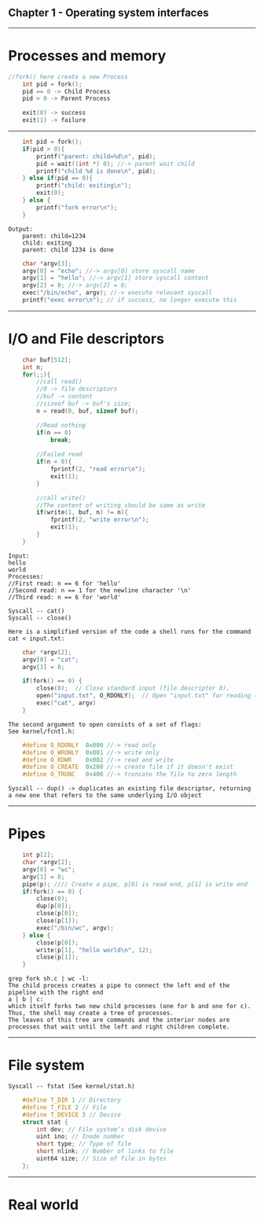 ## Chapter 1 - Operating system interfaces

---
# Processes and memory
    
```CPP []
//fork() here create a new Process
    int pid = fork();
    pid == 0 -> Child Process
    pid > 0 -> Parent Process

    exit(0) -> success
    exit(1) -> failure
```
---
```CPP []
    int pid = fork();
    if(pid > 0){
        printf("parent: child=%d\n", pid);
        pid = wait((int *) 0); //-> parent wait child
        printf("child %d is done\n", pid);
    } else if(pid == 0){
        printf("child: exiting\n");
        exit(0);
    } else {
        printf("fork error\n");
    }
```
    Output:
        parent: child=1234
        child: exiting
        parent: child 1234 is done
    
```CPP []
    char *argv[3];
    argv[0] = "echo"; //-> argv[0] store syscall name
    argv[1] = "hello"; //-> argv[1] store syscall content
    argv[2] = 0; //-> argv[2] = 0;
    exec("/bin/echo", argv); //-> execute relevant syscall
    printf("exec error\n"); // if success, no longer execute this
```

---

# I/O and File descriptors

```CPP []
    char buf[512];
    int n;
    for(;;){
        //call read()
        //0 -> file descriptors
        //buf -> content
        //sizeof buf -> buf's size;
        n = read(0, buf, sizeof buf);

        //Read nothing
        if(n == 0)
            break;
        
        //Failed read
        if(n < 0){
            fprintf(2, "read error\n");
            exit(1);
        }

        //call write()
        //The content of writing should be same as write
        if(write(1, buf, n) != n){
            fprintf(2, "write error\n");
            exit(1);
        }
    }
```
    Input:
    hello
    world
    Processes:
    //First read: n == 6 for 'hello'
    //Second read: n == 1 for the newline character '\n'
    //Third read: n == 6 for 'world'

    Syscall -- cat()
    Syscall -- close()

    Here is a simplified version of the code a shell runs for the command cat < input.txt:
```CPP []
    char *argv[2];
    argv[0] = "cat";
    argv[1] = 0;

    if(fork() == 0) {
        close(0);  // Close standard input (file descriptor 0).
        open("input.txt", O_RDONLY);  // Open "input.txt" for reading (standard input is redirected).
        exec("cat", argv)
    }
```
    The second argument to open consists of a set of flags:
    See kernel/fcntl.h:
```CPP []
    #define O_RDONLY  0x000 //-> read only
    #define O_WRONLY  0x001 //-> write only
    #define O_RDWR    0x002 //-> read and write
    #define O_CREATE  0x200 //-> create file if it doesn't exist
    #define O_TRUNC   0x400 //-> truncate the file to zero length
```

    Syscall -- dup() -> duplicates an existing file descriptor, returning a new one that refers to the same underlying I/O object

---
# Pipes

```CPP []
    int p[2];
    char *argv[2];
    argv[0] = "wc";
    argv[1] = 0;
    pipe(p); //// Create a pipe, p[0] is read end, p[1] is write end
    if(fork() == 0) {
        close(0);
        dup(p[0]);
        close(p[0]);
        close(p[1]);
        exec("/bin/wc", argv);
    } else {
        close(p[0]);
        write(p[1], "hello world\n", 12);
        close(p[1]);
    }
```

    grep fork sh.c | wc -l:
    The child process creates a pipe to connect the left end of the pipeline with the right end
    a | b | c:
    which itself forks two new child processes (one for b and one for c). Thus, the shell may create a tree of processes.
    The leaves of this tree are commands and the interior nodes are processes that wait until the left and right children complete.
---
# File system

    Syscall -- fstat (See kernel/stat.h)
```CPP []
    #define T_DIR 1 // Directory
    #define T_FILE 2 // File
    #define T_DEVICE 3 // Device
    struct stat {
        int dev; // File system’s disk device
        uint ino; // Inode number
        short type; // Type of file
        short nlink; // Number of links to file
        uint64 size; // Size of file in bytes
    };
```

---
# Real world

